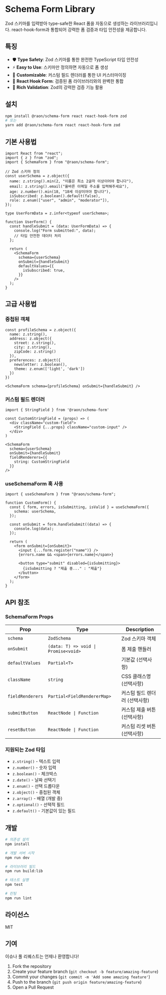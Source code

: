 # Schema Form Library

Zod 스키마를 입력받아 type-safe한 React 폼을 자동으로 생성하는 라이브러리입니다. react-hook-form과 통합되어 강력한 폼 검증과 타입 안전성을 제공합니다.

## 특징

- 🛡️ **Type Safety**: Zod 스키마를 통한 완전한 TypeScript 타입 안전성
- ⚡ **Easy to Use**: 스키마만 정의하면 자동으로 폼 생성
- 🎨 **Customizable**: 커스텀 필드 렌더러를 통한 UI 커스터마이징
- 🔧 **React Hook Form**: 검증된 폼 라이브러리와의 완벽한 통합
- 📝 **Rich Validation**: Zod의 강력한 검증 기능 활용

## 설치

```bash
npm install @raon/schema-form react react-hook-form zod
# 또는
yarn add @raon/schema-form react react-hook-form zod
```

## 기본 사용법

```tsx
import React from "react";
import { z } from "zod";
import { SchemaForm } from "@raon/schema-form";

// Zod 스키마 정의
const userSchema = z.object({
  name: z.string().min(2, "이름은 최소 2글자 이상이어야 합니다"),
  email: z.string().email("올바른 이메일 주소를 입력해주세요"),
  age: z.number().min(18, "18세 이상이어야 합니다"),
  isSubscribed: z.boolean().default(false),
  role: z.enum(["user", "admin", "moderator"]),
});

type UserFormData = z.infer<typeof userSchema>;

function UserForm() {
  const handleSubmit = (data: UserFormData) => {
    console.log("Form submitted:", data);
    // 타입 안전한 데이터 처리
  };

  return (
    <SchemaForm
      schema={userSchema}
      onSubmit={handleSubmit}
      defaultValues={{
        isSubscribed: true,
      }}
    />
  );
}
```

## 고급 사용법

### 중첩된 객체

```tsx
const profileSchema = z.object({
  name: z.string(),
  address: z.object({
    street: z.string(),
    city: z.string(),
    zipCode: z.string()
  }),
  preferences: z.object({
    newsletter: z.boolean(),
    theme: z.enum(['light', 'dark'])
  })
})

<SchemaForm schema={profileSchema} onSubmit={handleSubmit} />
```

### 커스텀 필드 렌더러

```tsx
import { StringField } from '@raon/schema-form'

const CustomStringField = (props) => (
  <div className="custom-field">
    <StringField {...props} className="custom-input" />
  </div>
)

<SchemaForm
  schema={userSchema}
  onSubmit={handleSubmit}
  fieldRenderers={{
    string: CustomStringField
  }}
/>
```

### useSchemaForm 훅 사용

```tsx
import { useSchemaForm } from "@raon/schema-form";

function CustomForm() {
  const { form, errors, isSubmitting, isValid } = useSchemaForm({
    schema: userSchema,
  });

  const onSubmit = form.handleSubmit((data) => {
    console.log(data);
  });

  return (
    <form onSubmit={onSubmit}>
      <input {...form.register("name")} />
      {errors.name && <span>{errors.name}</span>}

      <button type="submit" disabled={isSubmitting}>
        {isSubmitting ? "제출 중..." : "제출"}
      </button>
    </form>
  );
}
```

## API 참조

### SchemaForm Props

| Prop             | Type                                 | Description                   |
| ---------------- | ------------------------------------ | ----------------------------- |
| `schema`         | `ZodSchema`                          | Zod 스키마 객체               |
| `onSubmit`       | `(data: T) => void \| Promise<void>` | 폼 제출 핸들러                |
| `defaultValues`  | `Partial<T>`                         | 기본값 (선택사항)             |
| `className`      | `string`                             | CSS 클래스명 (선택사항)       |
| `fieldRenderers` | `Partial<FieldRendererMap>`          | 커스텀 필드 렌더러 (선택사항) |
| `submitButton`   | `ReactNode \| Function`              | 커스텀 제출 버튼 (선택사항)   |
| `resetButton`    | `ReactNode \| Function`              | 커스텀 리셋 버튼 (선택사항)   |

### 지원되는 Zod 타입

- `z.string()` - 텍스트 입력
- `z.number()` - 숫자 입력
- `z.boolean()` - 체크박스
- `z.date()` - 날짜 선택기
- `z.enum()` - 선택 드롭다운
- `z.object()` - 중첩된 객체
- `z.array()` - 배열 (개발 중)
- `z.optional()` - 선택적 필드
- `z.default()` - 기본값이 있는 필드

## 개발

```bash
# 의존성 설치
npm install

# 개발 서버 시작
npm run dev

# 라이브러리 빌드
npm run build:lib

# 테스트 실행
npm test

# 린팅
npm run lint
```

## 라이선스

MIT

## 기여

이슈나 풀 리퀘스트는 언제나 환영합니다!

1. Fork the repository
2. Create your feature branch (`git checkout -b feature/amazing-feature`)
3. Commit your changes (`git commit -m 'Add some amazing feature'`)
4. Push to the branch (`git push origin feature/amazing-feature`)
5. Open a Pull Request
